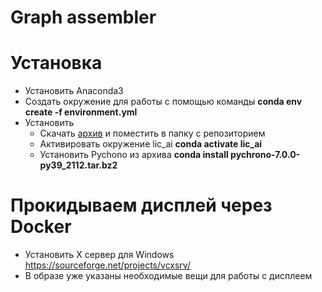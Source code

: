 # Graph assembler

# Установка

* Установить Anaconda3
* Создать окружение для работы с помощью команды **conda env create -f environment.yml**
* Установить
  * Скачать [архив](https://anaconda.org/projectchrono/pychrono/7.0.0/download/win-64/pychrono-7.0.0-py39_2112.tar.bz2) и поместить в папку с репозиторием
  * Активировать окружение lic_ai **conda activate lic_ai**
  * Установить Pychono из архива **conda install pychrono-7.0.0-py39_2112.tar.bz2**
  
# Прокидываем дисплей через Docker

* Установить Х сервер для Windows https://sourceforge.net/projects/vcxsrv/
* В образе уже указаны необходимые вещи для работы с дисплеем
